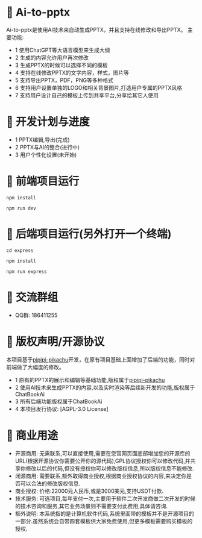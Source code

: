 
# 🎨 Ai-to-pptx
Ai-to-pptx是使用AI技术来自动生成PPTX，并且支持在线修改和导出PPTX。
主要功能:
- 1 使用ChatGPT等大语言模型来生成大纲
- 2 生成的内容允许用户再次修改
- 3 生成PPTX的时候可以选择不同的模板
- 4 支持在线修改PPTX的文字内容，样式，图片等
- 5 支持导出PPTX，PDF，PNG等多种格式
- 6 支持用户设置单独的LOGO和相关背景图片,打造用户专属的PPTX风格
- 7 支持用户设计自己的模板上传到共享平台,分享给其它人使用

# 🚀 开发计划与进度
- 1 PPTX编辑,导出(完成)
- 2 PPTX与AI的整合(进行中)
- 3 用户个性化设置(未开始)

# 🚀 前端项目运行
```
npm install

npm run dev
```

# 🚀 后端项目运行(另外打开一个终端)
```
cd express

npm install

npm run express
```

# 🚀 交流群组
- QQ群: 186411255

# 📄 版权声明/开源协议
本项目基于[pipipi-pikachu](https://github.com/pipipi-pikachu)开发，在原有项目基础上面增加了后端的功能，同时对前端做了大幅度的修改。
- 1 原有的PPTX的展示和编辑等基础功能,版权属于[pipipi-pikachu](https://github.com/pipipi-pikachu)
- 2 使用AI技术来生成PPTX的内容,以及实时渲染等后续新开发的功能,版权属于ChatBookAi
- 3 所有后端功能版权属于ChatBookAi
- 4 本项目发行协议: [AGPL-3.0 License]

# 🧮 商业用途
- 开源商用: 无需联系,可以直接使用,需要在您官网页面底部增加您的开源库的URL(根据开源协议你需要公开你的源代码),GPL协议授权你可以修改代码,并共享你修改以后的代码,但没有授权你可以修改版权信息,所以版权信息不能修改.
- 闭源商用: 需要联系,额外取得商业授权,根据商业授权协议的内容,来决定你是否可以合法的修改版权信息.
- 商业授权: 价格:22000元人民币,或是3000美元,支持USDT付款.
- 技术服务: 可选项目,每年支付一次,主要用于软件二次开发商做二次开发的时候的技术咨询和服务,其它业务场景则不需要支付此费用,具体请咨询.
- 额外说明: 本系统指的是计算机软件代码,系统里面带的模板并不是开源项目的一部分.虽然系统会自带四套模板供大家免费使用,但更多模板需要购买模板的授权.

